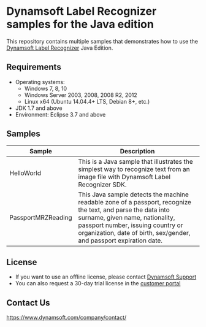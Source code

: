 # Dynamsoft Label Recognizer samples for the Java edition

This repository contains multiple samples that demonstrates how to use the [Dynamsoft Label Recognizer](https://www.dynamsoft.com/label-recognition/overview/) Java Edition.

## Requirements
- Operating systems:
  - Windows 7, 8, 10
  - Windows Server 2003, 2008, 2008 R2, 2012
  - Linux x64 (Ubuntu 14.04.4+ LTS, Debian 8+, etc.)
- JDK 1.7 and above
- Environment: Eclipse 3.7 and above

## Samples

| Sample            | Description |
|---------------|----------------------|
|HelloWorld        | This is a Java sample that illustrates the simplest way to recognize text from an image file with Dynamsoft Label Recognizer SDK. |
|PassportMRZReading       | This Java sample detects the machine readable zone of a passport, recognize the text, and parse the data into surname, given name, nationality, passport number, issuing country or organization, date of birth, sex/gender, and passport expiration date.                 |


## License

- If you want to use an offline license, please contact [Dynamsoft Support](https://www.dynamsoft.com/company/contact/)
- You can also request a 30-day trial license in the [customer portal](https://www.dynamsoft.com/customer/license/trialLicense?product=dlr&utm_source=github&package=java)

## Contact Us

https://www.dynamsoft.com/company/contact/